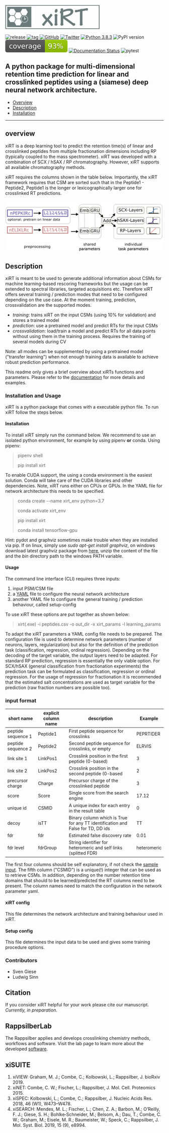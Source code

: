 ![logo](documentation/imgs/xiRT_logo.png) 

![release](https://flat.badgen.net/github/release/Rappsilber-Laboratory/xirt)
![tag](https://flat.badgen.net/github/tag/Rappsilber-Laboratory/xirt)
[![GitHub](https://flat.badgen.net/github/license/Rappsilber-Laboratory/xirt)](https://www.apache.org/licenses/LICENSE-2.0)
[![Twitter](https://flat.badgen.net/twitter/follow/rappsilberlab?icon=twitter)](https://twitter.com/RappsilberLab/)
[![Python 3.8.3](https://img.shields.io/badge/python-3.8.3-blue.svg)](https://www.python.org/downloads/release/python-370/)
![PyPI version](https://flat.badgen.net/pypi/v/xiRT)
![coverage](documentation/imgs/coverage.svg)
[![Documentation Status](https://readthedocs.org/projects/xirt/badge/?version=latest)](https://xirt.readthedocs.io/en/latest/?badge=latest)
![pytest](https://github.com/Rappsilber-Laboratory/xiRT/workflows/pytest/badge.svg)

A python package for multi-dimensional retention time prediction for linear and crosslinked 
peptides using a (siamese) deep neural network architecture.
---

- [Overview](#overview)
- [Description](#Description)
- [Installation](#Installation)

---
## overview

xiRT is a deep learning tool to predict the retention time(s) of linear and crosslinked peptides 
from multiple fractionation dimensions including RP (typically coupled to the mass spectrometer). 
xiRT was developed with a combination of SCX / hSAX / RP chromatography. However, xiRT supports
all available chromatography methods.

xiRT requires the columns shown in the table below. Importantly, the xiRT framework requires that 
CSM are sorted such that in the Peptide1 - Peptide2, Peptide1 is the longer or lexicographically 
larger one for crosslinked RT predictions.

![xiRT Architecture](documentation/imgs/xiRT.PNG)

## Description
xiRT is meant to be used to generate additional information about CSMs for machine learning-based
rescoring frameworks but the usage can be extended to spectral libraries, targeted acquisitions etc.
Therefore xiRT offers several training / prediction  modes that need to be configured 
depending on the use case. At the moment training, prediction, crossvalidation are the supported
modes.
- *training*: trains xiRT on the input CSMs (using 10% for validation) and stores a trained model
- *prediction*: use a pretrained model and predict RTs for the input CSMs
- *crossvalidation*: load/train a model and predict RTs for all data points without using them
in the training process. Requires the training of several models during CV

Note: all modes can be supplemented by using a pretrained model ("transfer learning") when not 
enough training data is available to achieve robust prediction performance.

This readme only gives a brief overview about xiRTs functions and parameters. Please refer
to the [documentation](https://xirt.readthedocs.io/en/latest/) for more details and examples.

### Installation and Usage

xiRT is a python package that comes with a executable python file. To run xiRT follow the steps 
below.

#### Installation
To install xiRT simply run the command below. We recommend to use an isolated python environment,
for example by using pipenv **or** conda. 
Using pipenv:
>pipenv shell
>
>pip install xirt

To enable CUDA support, the using a conda environment is the easiest solution. 
Conda will take care of the CUDA libraries and other dependencies. Note, xiRT runs either on CPUs
or GPUs. In the YAML file for network architecture this needs to be specified.

> conda create --name xirt_env python=3.7
>
>conda activate xirt_env
>
> pip install xirt
>
> conda install tensorflow-gpu

Hint:
pydot and graphviz sometimes make trouble when they are installed via pip. If on linux,
simply use *sudo apt-get install graphviz*, on windows download latest graphviz package from 
[here](https://www2.graphviz.org/Packages/stable/windows/), unzip the content of the file and the
*bin* directory path to the windows PATH variable.

#### Usage
The command line interface (CLI) requires three inputs:
1) input PSM/CSM file
2) a [YAML](https://docs.ansible.com/ansible/latest/reference_appendices/YAMLSyntax.html) file to configure the neural network architecture
3) another YAML file to configure the general training / prediction behaviour, called setup-config

To use xiRT these options are put together as shown below:
> xirt(.exe) -i peptides.csv -o out_dir -x xirt_params -l learning_params

To adapt the xiRT parameters a YAML config file needs to be prepared. The configuration file
is used to determine network parameters (number of neurons, layers, regularization) but also for the
definition of the prediction task (classification, regression, ordinal regression). Depending
on the decoding of the target variable, the output layers need to be adapted. For standard RP 
prediction, regression is essentially the only viable option. For SCX/hSAX (general classification
from fractionation experiments) the prediction task can be formulated as classification, 
regression or ordinal regression. For the usage of regression for fractionation it is recommended 
that the estimated salt concentrations are used as target variable for the prediction  (raw 
fraction numbers are possible too).

### input format
| short name         | explicit column name | description                                                                    | Example     |
|--------------------|----------------------|--------------------------------------------------------------------------------|-------------|
| peptide sequence 1 | Peptide1             | First peptide sequence for crosslinks                                        | PEPRTIDER   |
| peptide sequence 2 | Peptide2             | Second peptide sequence for crosslinks, or empty                                 | ELRVIS      |
| link site 1        | LinkPos1             | Crosslink position in the first peptide (0-based)                                    | 3           |
| link site 2        | LinkPos2             | Crosslink position in the second peptide (0-based                                | 2           |
| precursor charge   | Charge               | Precursor charge of the crosslinked peptide                                    | 3           |
| score              | Score                | Single score from the search engine                                            | 17.12       |
| unique id          | CSMID                | A unique index for each entry in the result table                              | 0           |
| decoy              | isTT                 | Binary column which is True for any TT identification and False for TD, DD ids | TT          |
| fdr                | fdr                  | Estimated false discovery rate                                                 | 0.01        |
| fdr level          | fdrGroup             | String identifier for heteromeric and self links (splitted FDR)                | heteromeric |

The first four columns should be self explanatory, if not check the [sample input](https://github.com/Rappsilber-Laboratory/xiRT/tree/master/sample_data). 
The fifth column ("CSMID") is a unique(!) integer that can be used as to retrieve CSMs. In addition, 
depending on the number retention time domains that should to be learned/predicted the RT columns 
need to be present. The column names need to match the configuration in the network parameter yaml.

#### xiRT config
This file determines the network architecture and training behaviour used in xiRT.

#### Setup config
This file determines the input data to be used and gives some training procedure options.

### Contributors
- Sven Giese
- Ludwig Sinn

## Citation
If you consider xiRT helpful for your work please cite our manuscript. *Currently, in preparation.*

## RappsilberLab
The Rappsilber applies and develops crosslinking chemistry methods, workflows and software.
Visit the lab page to learn more about the developed [software](https://www.rappsilberlab.org/software/).

## xiSUITE
1) xiVIEW: Graham, M. J.; Combe, C.; Kolbowski, L.; Rappsilber, J. bioRxiv 2019.
2) xiNET: Combe, C. W.; Fischer, L.; Rappsilber, J. Mol. Cell. Proteomics 2015.
3) xiSPEC: Kolbowski, L.; Combe, C.; Rappsilber, J. Nucleic Acids Res. 2018, 46 (W1), W473–W478.
4) xiSEARCH: Mendes, M. L.; Fischer, L.; Chen, Z. A.; Barbon, M.; O’Reilly, F. J.; Giese, S. H.; Bohlke‐Schneider, M.; Belsom, A.; Dau, T.; Combe, C. W.; Graham, M.; Eisele, M. R.; Baumeister, W.; Speck, C.; Rappsilber, J. Mol. Syst. Biol. 2019, 15 (9), e8994.
